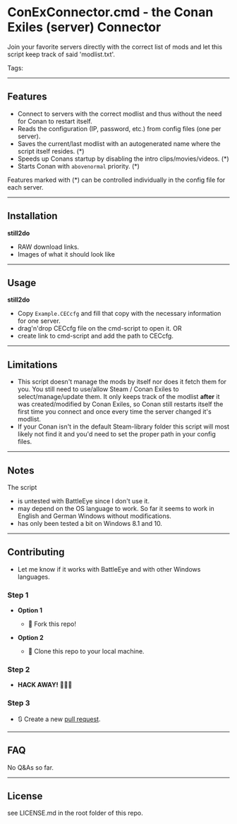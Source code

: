 # ConExConnector.cmd - the Conan Exiles (server) Connector

Join your favorite servers directly with the correct list of mods and let this script keep track of said 'modlist.txt'.

Tags: 

---

## Features

- Connect to servers with the correct modlist and thus without the need for Conan to restart itself.
- Reads the configuration (IP, password, etc.) from config files (one per server).
- Saves the current/last modlist with an autogenerated name where the script itself resides. (*)
- Speeds up Conans startup by disabling the intro clips/movies/videos. (*)
- Starts Conan with `abovenormal` priority. (*)

Features marked with (*) can be controlled individually in the config file for each server.

---

## Installation

__still2do__

- RAW download links.
- Images of what it should look like

---

## Usage

__still2do__

- Copy `Example.CECcfg` and fill that copy with the necessary information for one server.
- drag'n'drop CECcfg file on the cmd-script to open it.
  OR
- create link to cmd-script and add the path to CECcfg.

---

## Limitations

- This script doesn't manage the mods by itself nor does it fetch them for you.
  You still need to use/allow Steam / Conan Exiles to select/manage/update them.
  It only keeps track of the modlist __after__ it was created/modified by Conan Exiles, so Conan still restarts itself the first time you connect and once every time the server changed it's modlist.
- If your Conan isn't in the default Steam-library folder this script will most likely not find it and you'd need to set the proper path in your config files.

---

## Notes

The script

- is untested with BattleEye since I don't use it.
- may depend on the OS language to work. So far it seems to work in English and German Windows without modifications.
- has only been tested a bit on Windows 8.1 and 10.

---

## Contributing

- Let me know if it works with BattleEye and with other Windows languages.

### Step 1

- **Option 1**
  
  - 🍴 Fork this repo!

- **Option 2**
  
  - 👯 Clone this repo to your local machine.

### Step 2

- **HACK AWAY!** 🔨🔨🔨

### Step 3

- 🔃 Create a new [pull request](https://github.com/l1m3r/cmd-scripts/compare/).

---

## FAQ

No Q&As so far.

---

## License

see LICENSE.md in the root folder of this repo.